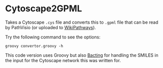 # Cytoscape2GPML

Takes a Cytoscape `.cys` file and converts this to `.gpml` file that
can be read by PathVisio (or uploaded to [WikiPathways](https://wikipathways.org/)).

Try the following command to see the options:

```shell
groovy convertor.groovy -h
```

This code version uses Groovy but also [Bacting](https://joss.theoj.org/papers/10.21105/joss.02558/)
for handling the SMILES in the input for the Cytoscape network this was written for.
